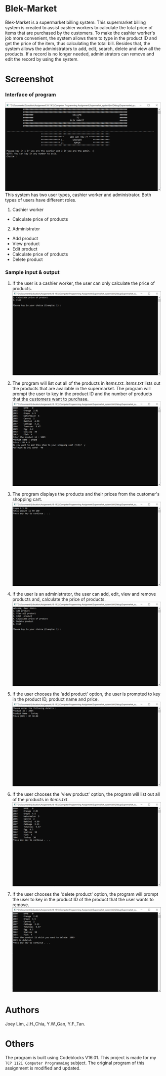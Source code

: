 # Blek-Market
Blek-Market is a supermarket billing system. This supermarket billing system is created to assist cashier workers to calculate the total price of items that are purchased by the customers. To make the cashier worker's job more convenient, the system allows them to type in the product ID and get the price of the item, thus calculating the total bill.
Besides that, the system allows the administrators to add, edit, search, delete and view all the products. If a record is no longer needed, administrators can remove and edit the record by using the system.

# Screenshot
### Interface of program
![screenshot1](/Screenshots/ss_1.PNG?raw=true)
This system has two user types, cashier worker and administrator. Both types of users have different roles.
1. Cashier worker
- Calculate price of products
2. Administrator
- Add product
- View product
- Edit product
- Calculate price of products
- Delete product 

### Sample input & output
1. If the user is a cashier worker, the user can only calculate the price of products.
![screenshot2](/Screenshots/ss_2.PNG?raw=true)

2. The program will list out all of the products in *items.txt*. *items.txt* lists out the products that are available in the supermarket. The program will prompt the user to key in the product ID and the number of products that the customers want to purchase.
![screenshot3](/Screenshots/ss_3.PNG?raw=true)

3. The program displays the products and their prices from the customer's shopping cart.
![screenshot4](/Screenshots/ss_4.PNG?raw=true)

4. If the user is an administrator, the user can add, edit, view and remove products and, calculate the price of products.
![screenshot5](/Screenshots/ss_5.PNG?raw=true)

5. If the user chooses the 'add product' option, the user is prompted to key in the product ID, product name and price.
![screenshot6](/Screenshots/ss_6.PNG?raw=true)

6. If the user chooses the 'view product' option, the program will list out all of the products in *items.txt*.
![screenshot7](/Screenshots/ss_7.PNG?raw=true)

7. If the user chooses the 'delete product' option, the program will prompt the user to key in the product ID of the product that the user wants to remove.
![screenshot8](/Screenshots/ss_8.PNG?raw=true)

# Authors
Joey Lim, J.H.,Chia, Y.W.,Gan, Y.F.,Tan.

# Others
The program is built using Codeblocks V16.01. This project is made for my `TCP 1121 Computer Programming` subject. The original program of this assignment is modified and updated.